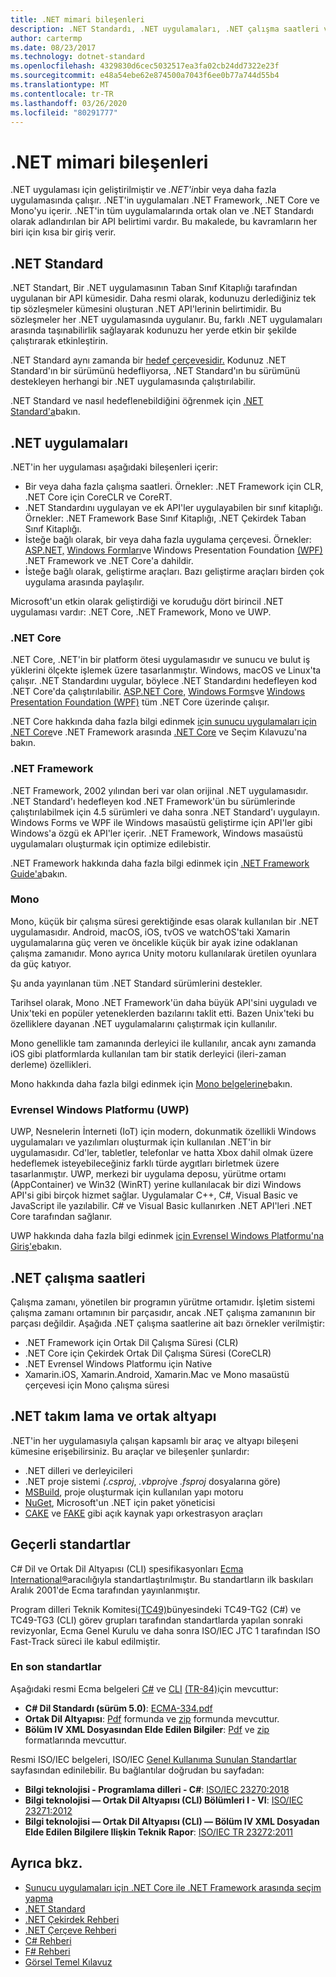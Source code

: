 ```yaml
---
title: .NET mimari bileşenleri
description: .NET Standardı, .NET uygulamaları, .NET çalışma saatleri ve takımlama gibi .NET mimari bileşenlerini açıklar.
author: cartermp
ms.date: 08/23/2017
ms.technology: dotnet-standard
ms.openlocfilehash: 4329830d6cec5032517ea3fa02cb24dd7322e23f
ms.sourcegitcommit: e48a54ebe62e874500a7043f6ee0b77a744d55b4
ms.translationtype: MT
ms.contentlocale: tr-TR
ms.lasthandoff: 03/26/2020
ms.locfileid: "80291777"
---
```

# <a name="net-architectural-components"></a>.NET mimari bileşenleri

.NET uygulaması için geliştirilmiştir ve *.NET'in*bir veya daha fazla uygulamasında çalışır.  .NET'in uygulamaları .NET Framework, .NET Core ve Mono'yu içerir. .NET'in tüm uygulamalarında ortak olan ve .NET Standardı olarak adlandırılan bir API belirtimi vardır. Bu makalede, bu kavramların her biri için kısa bir giriş verir.

## <a name="net-standard"></a>.NET Standard

.NET Standart, Bir .NET uygulamasının Taban Sınıf Kitaplığı tarafından uygulanan bir API kümesidir. Daha resmi olarak, kodunuzu derlediğiniz tek tip sözleşmeler kümesini oluşturan .NET API'lerinin belirtimidir. Bu sözleşmeler her .NET uygulamasında uygulanır. Bu, farklı .NET uygulamaları arasında taşınabilirlik sağlayarak kodunuzu her yerde etkin bir şekilde çalıştırarak etkinleştirin.

.NET Standard aynı zamanda bir [hedef çerçevesidir.](glossary.md#target-framework) Kodunuz .NET Standard'ın bir sürümünü hedefliyorsa, .NET Standard'ın bu sürümünü destekleyen herhangi bir .NET uygulamasında çalıştırılabilir.

.NET Standard ve nasıl hedeflenebildiğini öğrenmek için [.NET Standard'a](net-standard.md)bakın.

## <a name="net-implementations"></a>.NET uygulamaları

.NET'in her uygulaması aşağıdaki bileşenleri içerir:

- Bir veya daha fazla çalışma saatleri. Örnekler: .NET Framework için CLR, .NET Core için CoreCLR ve CoreRT.
- .NET Standardını uygulayan ve ek API'ler uygulayabilen bir sınıf kitaplığı. Örnekler: .NET Framework Base Sınıf Kitaplığı, .NET Çekirdek Taban Sınıf Kitaplığı.
- İsteğe bağlı olarak, bir veya daha fazla uygulama çerçevesi. Örnekler: [ASP.NET,](https://www.asp.net/) [Windows Formları](../framework/winforms/windows-forms-overview.md)ve Windows Presentation Foundation [(WPF)](../framework/wpf/index.md) .NET Framework ve .NET Core'a dahildir.
- İsteğe bağlı olarak, geliştirme araçları. Bazı geliştirme araçları birden çok uygulama arasında paylaşılır.

Microsoft'un etkin olarak geliştirdiği ve koruduğu dört birincil .NET uygulaması vardır: .NET Core, .NET Framework, Mono ve UWP.

### <a name="net-core"></a>.NET Core

.NET Core, .NET'in bir platform ötesi uygulamasıdır ve sunucu ve bulut iş yüklerini ölçekte işlemek üzere tasarlanmıştır. Windows, macOS ve Linux'ta çalışır. .NET Standardını uygular, böylece .NET Standardını hedefleyen kod .NET Core'da çalıştırılabilir. [ASP.NET Core,](https://dotnet.microsoft.com/learn/aspnet/what-is-aspnet-core) [Windows Forms](../framework/winforms/windows-forms-overview.md)ve [Windows Presentation Foundation (WPF)](../framework/wpf/index.md) tüm .NET Core üzerinde çalışır.

.NET Core hakkında daha fazla bilgi edinmek [için sunucu uygulamaları için .NET Core](choosing-core-framework-server.md)ve .NET Framework arasında [.NET Core](../core/index.md) ve Seçim Kılavuzu'na bakın.

### <a name="net-framework"></a>.NET Framework

.NET Framework, 2002 yılından beri var olan orijinal .NET uygulamasıdır. .NET Standard'ı hedefleyen kod .NET Framework'ün bu sürümlerinde çalıştırılabilmek için 4.5 sürümleri ve daha sonra .NET Standard'ı uygulayın. Windows Forms ve WPF ile Windows masaüstü geliştirme için API'ler gibi Windows'a özgü ek API'ler içerir. .NET Framework, Windows masaüstü uygulamaları oluşturmak için optimize edilebistir.

.NET Framework hakkında daha fazla bilgi edinmek için [.NET Framework Guide'a](../framework/index.yml)bakın.

### <a name="mono"></a>Mono

Mono, küçük bir çalışma süresi gerektiğinde esas olarak kullanılan bir .NET uygulamasıdır. Android, macOS, iOS, tvOS ve watchOS'taki Xamarin uygulamalarına güç veren ve öncelikle küçük bir ayak izine odaklanan çalışma zamanıdır. Mono ayrıca Unity motoru kullanılarak üretilen oyunlara da güç katıyor.

Şu anda yayınlanan tüm .NET Standard sürümlerini destekler.

Tarihsel olarak, Mono .NET Framework'ün daha büyük API'sini uyguladı ve Unix'teki en popüler yeteneklerden bazılarını taklit etti. Bazen Unix'teki bu özelliklere dayanan .NET uygulamalarını çalıştırmak için kullanılır.

Mono genellikle tam zamanında derleyici ile kullanılır, ancak aynı zamanda iOS gibi platformlarda kullanılan tam bir statik derleyici (ileri-zaman derleme) özellikleri.

Mono hakkında daha fazla bilgi edinmek için [Mono belgelerine](https://www.mono-project.com/docs/)bakın.

### <a name="universal-windows-platform-uwp"></a>Evrensel Windows Platformu (UWP)

UWP, Nesnelerin İnterneti (IoT) için modern, dokunmatik özellikli Windows uygulamaları ve yazılımları oluşturmak için kullanılan .NET'in bir uygulamasıdır. Cd'ler, tabletler, telefonlar ve hatta Xbox dahil olmak üzere hedeflemek isteyebileceğiniz farklı türde aygıtları birletmek üzere tasarlanmıştır. UWP, merkezi bir uygulama deposu, yürütme ortamı (AppContainer) ve Win32 (WinRT) yerine kullanılacak bir dizi Windows API'si gibi birçok hizmet sağlar. Uygulamalar C++, C#, Visual Basic ve JavaScript ile yazılabilir. C# ve Visual Basic kullanırken .NET API'leri .NET Core tarafından sağlanır.

UWP hakkında daha fazla bilgi edinmek [için Evrensel Windows Platformu'na Giriş'e](/windows/uwp/get-started/universal-application-platform-guide)bakın.

## <a name="net-runtimes"></a>.NET çalışma saatleri

Çalışma zamanı, yönetilen bir programın yürütme ortamıdır. İşletim sistemi çalışma zamanı ortamının bir parçasıdır, ancak .NET çalışma zamanının bir parçası değildir. Aşağıda .NET çalışma saatlerine ait bazı örnekler verilmiştir:

- .NET Framework için Ortak Dil Çalışma Süresi (CLR)
- .NET Core için Çekirdek Ortak Dil Çalışma Süresi (CoreCLR)
- .NET Evrensel Windows Platformu için Native
- Xamarin.iOS, Xamarin.Android, Xamarin.Mac ve Mono masaüstü çerçevesi için Mono çalışma süresi

## <a name="net-tooling-and-common-infrastructure"></a>.NET takım lama ve ortak altyapı

.NET'in her uygulamasıyla çalışan kapsamlı bir araç ve altyapı bileşeni kümesine erişebilirsiniz. Bu araçlar ve bileşenler şunlardır:

- .NET dilleri ve derleyicileri
- .NET proje sistemi *(.csproj*, *.vbproj*ve *.fsproj* dosyalarına göre)
- [MSBuild](/visualstudio/msbuild/msbuild), proje oluşturmak için kullanılan yapı motoru
- [NuGet](/nuget/), Microsoft'un .NET için paket yöneticisi
- [CAKE](https://cakebuild.net/) ve [FAKE](https://fake.build/) gibi açık kaynak yapı orkestrasyon araçları

## <a name="applicable-standards"></a>Geçerli standartlar

C# Dil ve Ortak Dil Altyapısı (CLI) spesifikasyonları [Ecma International&reg;](https://www.ecma-international.org/)aracılığıyla standartlaştırılmıştır. Bu standartların ilk baskıları Aralık 2001'de Ecma tarafından yayınlanmıştır.

Program dilleri Teknik Komitesi[(TC49)](https://www.ecma-international.org/memento/tc49.htm)bünyesindeki TC49-TG2 (C#) ve TC49-TG3 (CLI) görev grupları tarafından standartlarda yapılan sonraki revizyonlar, Ecma Genel Kurulu ve daha sonra ISO/IEC JTC 1 tarafından ISO Fast-Track süreci ile kabul edilmiştir.

### <a name="latest-standards"></a>En son standartlar

Aşağıdaki resmi Ecma belgeleri [C#](http://www.ecma-international.org/publications/standards/Ecma-334.htm) ve [CLI](http://www.ecma-international.org/publications/standards/Ecma-335.htm) [(TR-84)](http://www.ecma-international.org/publications/techreports/E-TR-084.htm)için mevcuttur:

- **C# Dil Standardı (sürüm 5.0)**: [ECMA-334.pdf](https://www.ecma-international.org/publications/files/ECMA-ST/ECMA-334.pdf)
- **Ortak Dil Altyapısı**: [Pdf](https://www.ecma-international.org/publications/files/ECMA-ST/ECMA-335.pdf) formunda ve [zip](https://www.ecma-international.org/publications/files/ECMA-ST/ECMA-335.zip) formunda mevcuttur.
- **Bölüm IV XML Dosyasından Elde Edilen Bilgiler**: [Pdf](https://www.ecma-international.org/publications/files/ECMA-TR/ECMA%20TR-084.pdf) ve [zip](https://www.ecma-international.org/publications/files/ECMA-TR/TR-084.zip) formatlarında mevcuttur.

Resmi ISO/IEC belgeleri, ISO/IEC [Genel Kullanıma Sunulan Standartlar](https://standards.iso.org/ittf/PubliclyAvailableStandards/) sayfasından edinilebilir. Bu bağlantılar doğrudan bu sayfadan:

- **Bilgi teknolojisi - Programlama dilleri - C#**: [ISO/IEC 23270:2018](https://standards.iso.org/ittf/PubliclyAvailableStandards/c075178_ISO_IEC_23270_2018.zip)
- **Bilgi teknolojisi — Ortak Dil Altyapısı (CLI) Bölümleri I - VI**: [ISO/IEC 23271:2012](https://standards.iso.org/ittf/PubliclyAvailableStandards/c058046_ISO_IEC_23271_2012(E).zip)
- **Bilgi teknolojisi — Ortak Dil Altyapısı (CLI) — Bölüm IV XML Dosyadan Elde Edilen Bilgilere Ilişkin Teknik Rapor**: [ISO/IEC TR 23272:2011](https://standards.iso.org/ittf/PubliclyAvailableStandards/c057955_ISO_IEC_TR_23272_2011.zip)

## <a name="see-also"></a>Ayrıca bkz.

- [Sunucu uygulamaları için .NET Core ile .NET Framework arasında seçim yapma](choosing-core-framework-server.md)
- [.NET Standard](net-standard.md)
- [.NET Çekirdek Rehberi](../core/index.md)
- [.NET Çerçeve Rehberi](../framework/index.yml)
- [C# Rehberi](../csharp/index.yml)
- [F# Rehberi](../fsharp/index.yml)
- [Görsel Temel Kılavuz](../visual-basic/index.yml)
